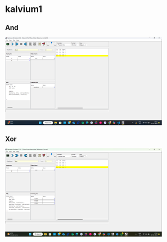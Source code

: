 # kalvium1

## And 

<img src="./Screenshot (155).png" />

## Xor

<img src="./screenshot (160).png" />

